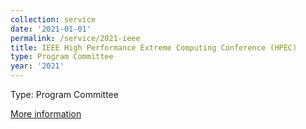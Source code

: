 ```yaml
---
collection: service
date: '2021-01-01'
permalink: /service/2021-ieee
title: IEEE High Performance Extreme Computing Conference (HPEC)
type: Program Committee
year: '2021'
---
```


Type: Program Committee

[More information](http://ieee-hpec.org/)
